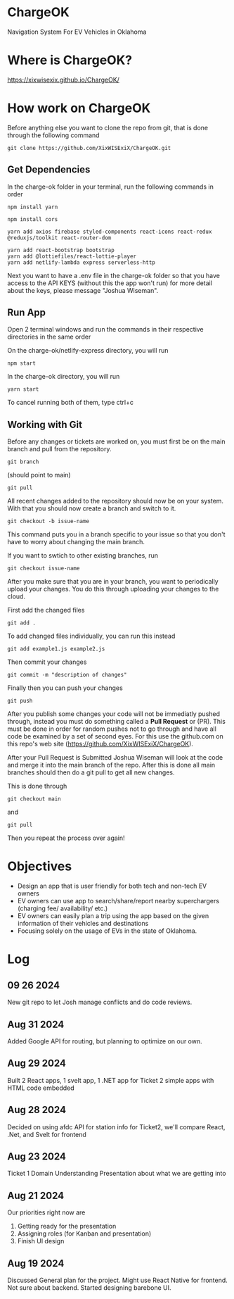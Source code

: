 # ChargeOK

Navigation System For EV Vehicles in Oklahoma

# Where is ChargeOK?

https://xixwisexix.github.io/ChargeOK/

# How work on ChargeOK

Before anything else you want to clone the repo from git, that is done through the following command

```
git clone https://github.com/XixWISExiX/ChargeOK.git
```

## Get Dependencies

In the charge-ok folder in your terminal, run the following commands in order

```
npm install yarn
```

```
npm install cors
```

```
yarn add axios firebase styled-components react-icons react-redux @reduxjs/toolkit react-router-dom
```

```
yarn add react-bootstrap bootstrap
yarn add @lottiefiles/react-lottie-player
yarn add netlify-lambda express serverless-http
```

Next you want to have a .env file in the charge-ok folder so that you have access to the API KEYS (without this the app won't run) for more detail about the keys, please message "Joshua Wiseman".

## Run App

Open 2 terminal windows and run the commands in their respective directories in the same order

On the charge-ok/netlify-express directory, you will run

```
npm start
```

In the charge-ok directory, you will run

```
yarn start
```

To cancel running both of them, type ctrl+c

## Working with Git

Before any changes or tickets are worked on, you must first be on the main branch and pull from the repository.

```
git branch
```

(should point to main)

```
git pull
```

All recent changes added to the repository should now be on your system. With that you should now create a branch and switch to it.

```
git checkout -b issue-name
```

This command puts you in a branch specific to your issue so that you don't have to worry about changing the main branch.

If you want to swtich to other existing branches, run

```
git checkout issue-name
```

After you make sure that you are in your branch, you want to periodically upload your changes. You do this through uploading your changes to the cloud.

First add the changed files

```
git add .
```

To add changed files individually, you can run this instead

```
git add example1.js example2.js
```

Then commit your changes

```
git commit -m "description of changes"
```

Finally then you can push your changes

```
git push
```

After you publish some changes your code will not be immediatly pushed through, instead you must do something called a **Pull Request** or (PR). This must be done in order for random pushes not to go through and have all code be examined by a set of second eyes. For this use the github.com on this repo's web site (https://github.com/XixWISExiX/ChargeOK).

After your Pull Request is Submitted Joshua Wiseman will look at the code and merge it into the main branch of the repo. After this is done all main branches should then do a git pull to get all new changes.

This is done through

```
git checkout main
```

and

```
git pull
```

Then you repeat the process over again!

# Objectives

- Design an app that is user friendly for both tech and non-tech EV owners
- EV owners can use app to search/share/report nearby superchargers
  (charging fee/ availability/ etc.)
- EV owners can easily plan a trip using the app based on the given information
  of their vehicles and destinations
- Focusing solely on the usage of
  EVs in the state of Oklahoma.

# Log

## 09 26 2024

New git repo to let Josh manage conflicts and do code reviews.

## Aug 31 2024

Added Google API for routing, but planning to optimize on our own.

## Aug 29 2024

Built 2 React apps, 1 svelt app, 1 .NET app for Ticket 2
simple apps with HTML code embedded

## Aug 28 2024

Decided on using afdc API for station info
for Ticket2, we'll compare React, .Net, and Svelt for frontend

## Aug 23 2024

Ticket 1 Domain Understanding Presentation
about what we are getting into

## Aug 21 2024

Our priorities right now are

1. Getting ready for the presentation
2. Assigning roles (for Kanban and presentation)
3. Finish UI design

## Aug 19 2024

Discussed General plan for the project.
Might use React Native for frontend.
Not sure about backend.
Started designing barebone UI.
